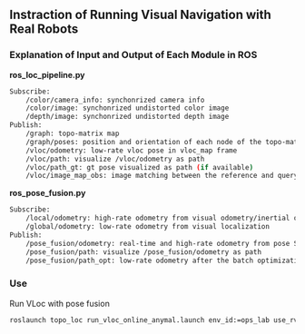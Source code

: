 ## Instraction of Running Visual Navigation with Real Robots

### Explanation of Input and Output of Each Module in ROS
**ros_loc_pipeline.py**
```bash
Subscribe: 
    /color/camera_info: synchonrized camera info
    /color/image: synchonrized undistorted color image
    /depth/image: synchonrized undistorted depth image
Publish:
    /graph: topo-matrix map
    /graph/poses: position and orientation of each node of the topo-matrix map
    /vloc/odometry: low-rate vloc pose in vloc_map frame
    /vloc/path: visualize /vloc/odometry as path
    /vloc/path_gt: gt pose visualized as path (if available)
    /vloc/image_map_obs: image matching between the reference and query
```
**ros_pose_fusion.py**
```bash
Subscribe:
    /local/odometry: high-rate odometry from visual odometry/inertial odometry/wheel encoder ...
    /global/odometry: low-rate odometry from visual localization
Publish:
    /pose_fusion/odometry: real-time and high-rate odometry from pose SLAM
    /pose_fusion/path: visualize /pose_fusion/odometry as path
    /pose_fusion/path_opt: low-rate odometry after the batch optimization from pose SLAM
```

### Use
Run VLoc with pose fusion
```bash
roslaunch topo_loc run_vloc_online_anymal.launch env_id:=ops_lab use_rviz:=false use_nav:=false vloc_freq:=0.5
```


<!-- ### Installation
1. Setup your ROS workspace
    ```shell-script
    mkdir -p catkin_ws/src && cd catkin_ws/src
    ```
2. Install the [CMU Navigation Stack](https://www.cmu-exploration.com/)
    ```
    git clone https://github.com/HongbiaoZ/autonomous_exploration_development_environment.git
    git checkout noetic-matterport
    catkin build
    ```
3. Install the [iPlanner_path_follow](https://github.com/MichaelFYang/iplanner_path_follow.git)
    * NOTE: we use this **path_follow** instead of the one in **CMU Navigation Stack** since visual navigation uses cameras with limited FoV for perception. The robot needs to turn around to go back.
    ```
    git clone https://github.com/MichaelFYang/iplanner_path_follow.git
    catkin build iplanner_path_follow
    ```
3. Install the Matterport3D Environment
    * Download [havitat-sim](https://github.com/facebookresearch/habitat-sim) and follow this [tutorial](https://drive.google.com/file/d/1xV3L2xW4JtPMZpY8t43aqlXDhraZYLDi/view) for the usage.
      ```
      python2 download_map.py --type matterport_mesh -o path_to_matterport
      python2 download_map.py --task_data habitat -o path_to_matterport
      ```
    * Another option for the [installation](https://github.com/jizhang-cmu/cmu_vla_challenge_matterport)
    * If you meet this issue: ```SystemError: initialization of _internal failed without raising an exception```
      ```
      pip uninstall numpy numba
      pip install numba numpy==1.22 --ignore-installed llvmlite
      ```
4. Install the benchmark_visual_nav which is used to launch CMU Navigation Stack with various types of environments
    * Clone
      ```
      git clone https://github.com/RPL-CS-UCL/benchmark_visual_nav.git
      catkin build benchmark_visual_nav
      ```
    * Create a data folder in the repo
      ```
      mkdir -p benchmark_visual_nav/data/matterport/17DRP5sb8fy
      ```
      * You can first use the [tutorial](https://drive.google.com/file/d/1xV3L2xW4JtPMZpY8t43aqlXDhraZYLDi/view) to structure your environment, then modify ```<uri>model://meshes/matterport.dae</uri>``` to specify your path in ```model.sdf```
5. Install the navigation interface (for planning-only)
    * Clone
      ```
      git clone https://github.com/RPL-CS-UCL/navigation_interface.git
      catkin build navigation_interface
      ```
### Running the CMU Navigation Stack in Matterport3d
1. Start the environment
    ```
    roslaunch benchmark_visual_nav system_17DRP5sb8fy.launch useLocalPlanner:=true gazebo_gui:=false
    ```
2. Run habitat_sim to render image
    ```
    cd cmu_autonomous_exploration_development/src/segmentation_proc/scripts
    conda activate habitat
    export PATH_ENV=benchmark_visual_nav/matterport/17DRP5sb8fy/navigation_environment/segmentations/matterport.glb
    python habitat_online_v0.2.1.py --scene $PATH_ENV
    ```
3. You can see these output
<div align="center">
    <a href="">
      <img src="media/ins_simu_matterport3d_rviz.png" width="50%" 
      alt="ins_simu_matterport3d_rviz">
    </a>   
</div>

### Running the Visual Navigation in Matterport3d (including Staring the Environment)
NOTE: using the proposed **visual localization** and **iPlanner** instead
1. Run habitat_sim to render image
    ```
    cd cmu_autonomous_exploration_development/src/segmentation_proc/scripts
    conda activate habitat
    export PATH_ENV=benchmark_visual_nav/matterport/17DRP5sb8fy/navigation_environment/segmentations/matterport.glb
    python habitat_online_v0.2.1.py --scene $PATH_ENV
    ```
2. Run the visual localization
    ```
    conda activate topo_loc
    roslaunch topo_loc run_vloc_online_simuenv.launch env_id:=17DRP5sb8fy map_path:=data_topo_loc/matterport3d/vloc_17DRP5sb8fy/out_map/ use_nav:=true
    ```
3. Run the iPlanner
    ```
    conda activate iplanner
    roslaunch benchmark_visual_nav iplanner.launch config:=vehicle_sim_vloc
    ```
4. You can see these output
<div align="center">
    <a href="">
      <img src="media/ins_simu_results.png" width="50%" 
      alt="ins_simu_results">
    </a>
</div> -->
